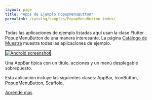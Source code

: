 ```yaml
---
layout: page
title: "Apps de Ejemplo PopupMenuButton"
permalink: /catalog/samples/PopupMenuButton_index/
---
```


Todas las aplicaciones de ejemplo listadas aquí usan la clase Flutter PopupMenuButton de una manera interesante. La página <a href="/catalog/samples/">Catálogo de Muestra</a> muestra todas las aplicaciones de ejemplo.

<div class="container-fluid">
  <div class="row" style="margin-bottom: 32px">
    <a href="/catalog/samples/basic-app-bar/">
      <div class="col-md-3">
        <img style="border:1px solid #000000" src="https://storage.googleapis.com/flutter-catalog/cb4a54db8fb3726bf4293b9cc5cb12ce16883803/basic_app_bar_small.png" alt="Android screenshot" class="img-responsive">
      </div>
   </a>
    <div class="col-md-9">
      <p>
        Una AppBar típica con un título, acciones y un menú desplegable sobrepuesto.
      </p>
      <p>
        Esta aplicación incluye las siguientes clases: AppBar, IconButton, PopupMenuButton, Scaffold.
      </p>
      <p>
        <a href="/catalog/samples/basic-app-bar/">Aprende más</a>.
      </p>
    </div>
  </div>

</div>